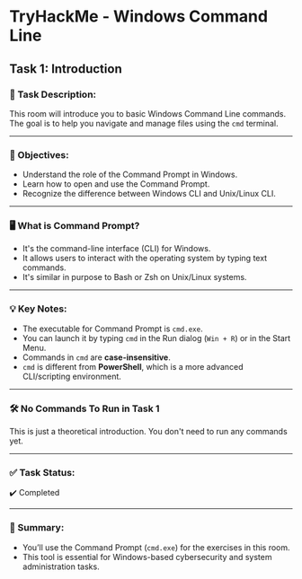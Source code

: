 # TryHackMe - Windows Command Line  
## Task 1: Introduction

### 📘 Task Description:
This room will introduce you to basic Windows Command Line commands.  
The goal is to help you navigate and manage files using the `cmd` terminal.

---

### 🎯 Objectives:
- Understand the role of the Command Prompt in Windows.
- Learn how to open and use the Command Prompt.
- Recognize the difference between Windows CLI and Unix/Linux CLI.

---

### 🖥️ What is Command Prompt?
- It's the command-line interface (CLI) for Windows.
- It allows users to interact with the operating system by typing text commands.
- It's similar in purpose to Bash or Zsh on Unix/Linux systems.

---

### 💡 Key Notes:
- The executable for Command Prompt is `cmd.exe`.
- You can launch it by typing `cmd` in the Run dialog (`Win + R`) or in the Start Menu.
- Commands in `cmd` are **case-insensitive**.
- `cmd` is different from **PowerShell**, which is a more advanced CLI/scripting environment.

---

### 🛠️ No Commands To Run in Task 1  
This is just a theoretical introduction. You don't need to run any commands yet.

---

### ✅ Task Status:
✔️ Completed

---

### 🧠 Summary:
- You’ll use the Command Prompt (`cmd.exe`) for the exercises in this room.
- This tool is essential for Windows-based cybersecurity and system administration tasks.
